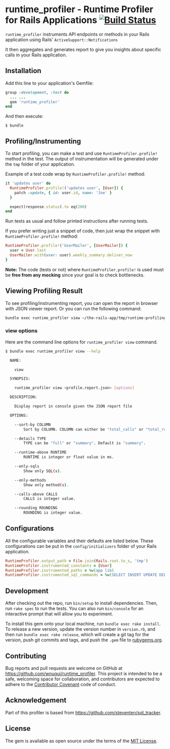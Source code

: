 # runtime_profiler - Runtime Profiler for Rails Applications [![Build Status](https://wnuqui.semaphoreci.com/badges/runtime_profiler/branches/master.svg?style=shields)](https://wnuqui.semaphoreci.com/projects/runtime_profiler)

`runtime_profiler` instruments API endpoints or methods in your Rails application using Rails' `ActiveSupport::Notifications`

It then aggregates and generates report to give you insights about specific calls in your Rails application.

## Installation

Add this line to your application's Gemfile:

```ruby
group :development, :test do
  ... ...
  gem 'runtime_profiler'
end
```

And then execute:

    $ bundle

## Profiling/Instrumenting

To start profiling, you can make a test and use `RuntimeProfiler.profile!` method in the test. The output of instrumentation will be generated under the `tmp` folder of your application.

Example of a test code wrap by `RuntimeProfiler.profile!` method:
```ruby
it 'updates user' do
  RuntimeProfiler.profile!('updates user', [User]) {
    patch :update, { id: user.id, name: 'Joe' }
  }

  expect(response.status).to eq(200)
end
```

Run tests as usual and follow printed instructions after running tests.

If you prefer writing just a snippet of code, then just wrap the snippet with `RuntimeProfiler.profile!` method:
```ruby
RuntimeProfiler.profile!('UserMailer', [UserMailer]) {
  user = User.last
  UserMailer.with(user: user).weekly_summary.deliver_now
}
```

**Note:** The code (tests or not) where `RuntimeProfiler.profile!` is used must be **free from any mocking** since your goal is to check bottlenecks.

## Viewing Profiling Result

To see profiling/instrumenting report, you can open the report in browser with JSON viewer report. Or you can run the following command:

```bash
bundle exec runtime_profiler view ~/the-rails-app/tmp/runtime-profiling-51079-1521371428.json
```

### view options

Here are the command line options for `runtime_profiler view` command.

```bash
$ bundle exec runtime_profiler view --help

  NAME:

    view

  SYNOPSIS:

    runtime_profiler view <profile.report.json> [options]

  DESCRIPTION:

    Display report in console given the JSON report file

  OPTIONS:

    --sort-by COLUMN
        Sort by COLUMN. COLUMN can either be "total_calls" or "total_runtime". Default is "total_calls".

    --details TYPE
        TYPE can be "full" or "summary". Default is "summary".

    --runtime-above RUNTIME
        RUNTIME is integer or float value in ms.

    --only-sqls
        Show only SQL(s).

    --only-methods
        Show only method(s).

    --calls-above CALLS
        CALLS is integer value.

    --rounding ROUNDING
        ROUNDING is integer value.
```

## Configurations

All the configurable variables and their defaults are listed below. These configurations can be put in the `config/initializers` folder of your Rails application.
```ruby
RuntimeProfiler.output_path = File.join(Rails.root.to_s, 'tmp')
RuntimeProfiler.instrumented_constants = [User]
RuntimeProfiler.instrumented_paths = %w(app lib)
RuntimeProfiler.instrumented_sql_commands = %w(SELECT INSERT UPDATE DELETE)
```

## Development

After checking out the repo, run `bin/setup` to install dependencies. Then, run `rake spec` to run the tests. You can also run `bin/console` for an interactive prompt that will allow you to experiment.

To install this gem onto your local machine, run `bundle exec rake install`. To release a new version, update the version number in `version.rb`, and then run `bundle exec rake release`, which will create a git tag for the version, push git commits and tags, and push the `.gem` file to [rubygems.org](https://rubygems.org).

## Contributing

Bug reports and pull requests are welcome on GitHub at https://github.com/wnuqui/runtime_profiler. This project is intended to be a safe, welcoming space for collaboration, and contributors are expected to adhere to the [Contributor Covenant](http://contributor-covenant.org) code of conduct.

## Acknowledgement

Part of this profiler is based from https://github.com/steventen/sql_tracker.

## License

The gem is available as open source under the terms of the [MIT License](http://opensource.org/licenses/MIT).